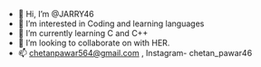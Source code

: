 - 👋 Hi, I’m @JARRY46
- 👀 I’m interested in Coding and learning languages 
- 🌱 I’m currently learning C and C++
- 💞️ I’m looking to collaborate on with HER.
- 📫 chetanpawar564@gmail.com , Instagram- chetan_pawar46

<!---
JARRY46/JARRY46 is a ✨ special ✨ repository because its `README.md` (this file) appears on your GitHub profile.
You can click the Preview link to take a look at your changes.
--->
